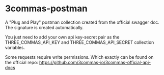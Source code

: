 # 3commas-postman

A "Plug and Play" postman collection created from the official swagger doc. 
The signature is created automatically.

You just need to add your own api key-secret pair as the THREE_COMMAS_API_KEY and THREE_COMMAS_API_SECRET collection variables.

Some requests require write permissions. Which exactly can be found on the official repo:
https://github.com/3commas-io/3commas-official-api-docs
